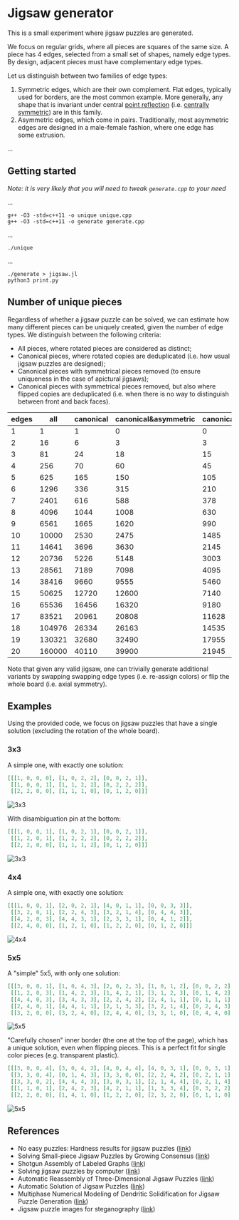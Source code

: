 
# Jigsaw generator

This is a small experiment where jigsaw puzzles are generated.

We focus on regular grids, where all pieces are squares of the same size.
A piece has 4 edges, selected from a small set of shapes, namely edge types.
By design, adjacent pieces must have complementary edge types.

Let us distinguish between two families of edge types:

 1. Symmetric edges, which are their own complement.
    Flat edges, typically used for borders, are the most common example.
    More generally, any shape that is invariant under central [point reflection](https://en.wikipedia.org/wiki/Point_reflection) (i.e. [centrally symmetric](https://en.wikipedia.org/wiki/Centrosymmetry)) are in this family.
 2. Asymmetric edges, which come in pairs.
    Traditionally, most asymmetric edges are designed in a male-female fashion, where one edge has some extrusion.

...


## Getting started

_Note: it is very likely that you will need to tweak `generate.cpp` to your need_

...

```
g++ -O3 -std=c++11 -o unique unique.cpp
g++ -O3 -std=c++11 -o generate generate.cpp
```

...

```
./unique
```

...

```
./generate > jigsaw.jl
python3 print.py
```


## Number of unique pieces

Regardless of whether a jigsaw puzzle can be solved, we can estimate how many different pieces can be uniquely created, given the number of edge types.
We distinguish between the following criteria:

 * All pieces, where rotated pieces are considered as distinct;
 * Canonical pieces, where rotated copies are deduplicated (i.e. how usual jigsaw puzzles are designed);
 * Canonical pieces with symmetrical pieces removed (to ensure uniqueness in the case of apictural jigsaws);
 * Canonical pieces with symmetrical pieces removed, but also where flipped copies are deduplicated (i.e. when there is no way to distinguish between front and back faces).

|edges|all|canonical|canonical&asymmetric|canonical&asymmetric&flipped|
|---|---|---|---|---|
|1|1|1|0|0|
|2|16|6|3|3|
|3|81|24|18|15|
|4|256|70|60|45|
|5|625|165|150|105|
|6|1296|336|315|210|
|7|2401|616|588|378|
|8|4096|1044|1008|630|
|9|6561|1665|1620|990|
|10|10000|2530|2475|1485|
|11|14641|3696|3630|2145|
|12|20736|5226|5148|3003|
|13|28561|7189|7098|4095|
|14|38416|9660|9555|5460|
|15|50625|12720|12600|7140|
|16|65536|16456|16320|9180|
|17|83521|20961|20808|11628|
|18|104976|26334|26163|14535|
|19|130321|32680|32490|17955|
|20|160000|40110|39900|21945|

Note that given any valid jigsaw, one can trivially generate additional variants by swapping swapping edge types (i.e. re-assign colors) or flip the whole board (i.e. axial symmetry).


## Examples

Using the provided code, we focus on jigsaw puzzles that have a single solution (excluding the rotation of the whole board).


### 3x3

A simple one, with exactly one solution:

```json
[[[1, 0, 0, 0], [1, 0, 2, 2], [0, 0, 2, 1]],
 [[1, 0, 0, 1], [1, 1, 2, 2], [0, 2, 2, 2]],
 [[2, 2, 0, 0], [1, 1, 1, 0], [0, 1, 2, 0]]]
```

![3x3](img/3x3.svg)

With disambiguation pin at the bottom:

```json
[[[1, 0, 0, 1], [1, 0, 2, 1], [0, 0, 2, 1]],
 [[1, 2, 0, 1], [1, 2, 2, 2], [0, 2, 2, 2]],
 [[2, 2, 0, 0], [1, 1, 1, 2], [0, 1, 2, 0]]]
```

![3x3](img/3x3_pin.svg)


### 4x4

A simple one, with exactly one solution:

```json
[[[1, 0, 0, 1], [2, 0, 2, 1], [4, 0, 1, 1], [0, 0, 3, 3]],
 [[3, 2, 0, 1], [2, 2, 4, 3], [3, 2, 1, 4], [0, 4, 4, 3]],
 [[4, 2, 0, 3], [4, 4, 3, 1], [2, 3, 3, 1], [0, 4, 1, 2]],
 [[2, 4, 0, 0], [1, 2, 1, 0], [1, 2, 2, 0], [0, 1, 2, 0]]]
```

![4x4](img/4x4.svg)


### 5x5

A "simple" 5x5, with only one solution:

```json
[[[3, 0, 0, 1], [1, 0, 4, 3], [2, 0, 2, 3], [1, 0, 1, 2], [0, 0, 2, 2]],
 [[1, 2, 0, 3], [1, 4, 2, 3], [1, 4, 2, 1], [3, 1, 2, 3], [0, 1, 4, 2]],
 [[4, 4, 0, 3], [3, 4, 3, 3], [2, 2, 4, 2], [2, 4, 1, 1], [0, 1, 1, 1]],
 [[2, 4, 0, 1], [4, 4, 1, 1], [2, 1, 3, 3], [3, 2, 1, 4], [0, 2, 4, 3]],
 [[3, 2, 0, 0], [3, 2, 4, 0], [2, 4, 4, 0], [3, 3, 1, 0], [0, 4, 4, 0]]]
```

![5x5](img/5x5.svg)

"Carefully chosen" inner border (the one at the top of the page), which has a unique solution, even when flipping pieces.
This is a perfect fit for single color pieces (e.g. transparent plastic).

```json
[[[3, 0, 0, 4], [3, 0, 4, 2], [4, 0, 4, 4], [4, 0, 3, 1], [0, 0, 3, 1]],
 [[3, 3, 0, 4], [0, 1, 4, 3], [3, 3, 0, 0], [2, 2, 4, 2], [0, 2, 1, 1]],
 [[3, 3, 0, 2], [4, 4, 4, 3], [3, 0, 3, 1], [2, 1, 4, 4], [0, 2, 1, 4]],
 [[1, 1, 0, 1], [2, 4, 2, 3], [4, 2, 1, 1], [1, 3, 3, 4], [0, 3, 2, 2]],
 [[2, 2, 0, 0], [1, 4, 1, 0], [1, 2, 2, 0], [2, 3, 2, 0], [0, 1, 1, 0]]]
```

![5x5](img/5x5_careful.svg)


## References

 * No easy puzzles: Hardness results for jigsaw puzzles ([link](https://www.sciencedirect.com/science/article/pii/S0304397515001607))
 * Solving Small-piece Jigsaw Puzzles by Growing Consensus ([link](https://openaccess.thecvf.com/content_cvpr_2016/papers/Son_Solving_Small-Piece_Jigsaw_CVPR_2016_paper.pdf))
 * Shotgun Assembly of Labeled Graphs ([link](https://ieeexplore.ieee.org/abstract/document/8119552))
 * Solving jigsaw puzzles by computer ([link](https://link.springer.com/article/10.1007%252FBF02186360))
 * Automatic Reassembly of Three-Dimensional Jigsaw Puzzles ([link](https://www.worldscientific.com/doi/abs/10.1142/S0219467816500091))
 * Automatic Solution of Jigsaw Puzzles ([link](https://link.springer.com/article/10.1007/s10851-013-0454-3))
 * Multiphase Numerical Modeling of Dendritic Solidification for Jigsaw Puzzle Generation ([link](https://n-e-r-v-o-u-s.com/works/puzzles/jigsaw-paper.pdf))
 * Jigsaw puzzle images for steganography ([link](https://www.spiedigitallibrary.org/journals/Optical-Engineering/volume-48/issue-7/077006/Jigsaw-puzzle-images-for-steganography/10.1117/1.3159872.short?SSO=1))
